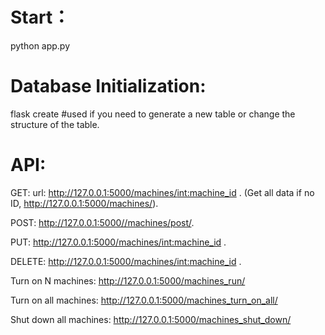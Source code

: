 # Start：
python app.py

# Database Initialization:
flask create  #used if you need to generate a new table or change the structure of the table.

# API:
GET: url: http://127.0.0.1:5000/machines/<int:machine_id> .
(Get all data if no ID, http://127.0.0.1:5000/machines/).

POST: http://127.0.0.1:5000//machines/post/.

PUT: http://127.0.0.1:5000/machines/<int:machine_id> .

DELETE: http://127.0.0.1:5000/machines/<int:machine_id> .

Turn on N machines: http://127.0.0.1:5000/machines_run/<number>

Turn on all machines: http://127.0.0.1:5000/machines_turn_on_all/

Shut down all machines: http://127.0.0.1:5000/machines_shut_down/

